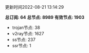 更新时间2022-08-21 13:14:29

**总订阅: 64**
**总节点: 8989**
**有效节点: 1903**
- trojan节点: 38
- v2ray节点: 1627
- ss节点: 237
- ssr节点: 1
